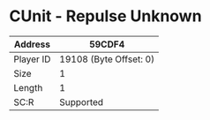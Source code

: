 
#  CUnit - Repulse Unknown
Address   | 59CDF4
----------|-------------
Player ID | 19108 (Byte Offset: 0)
Size 	  | 1
Length 	  | 1
SC:R      | Supported


